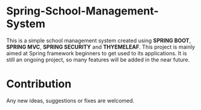 # Spring-School-Management-System

This is a simple school management system created using **SPRING BOOT**, **SPRING MVC**, **SPRING SECURITY** and **THYEMELEAF**. This project is mainly aimed at Spring framework beginners to get used to its applications. 
It is still an ongoing project, so many features will be added in the near future.

# Contribution
Any new ideas, suggestions or fixes are welcomed.
